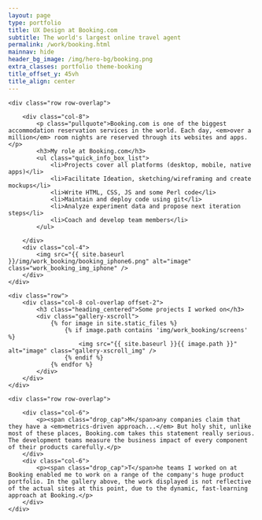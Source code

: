 ```yaml
---
layout: page
type: portfolio
title: UX Design at Booking.com
subtitle: The world's largest online travel agent 
permalink: /work/booking.html
mainnav: hide
header_bg_image: /img/hero-bg/booking.png
extra_classes: portfolio theme-booking
title_offset_y: 45vh
title_align: center
---
```


<div class="wrapper">
	
	<div class="row row-overlap">		
	
		<div class="col-8">
			<p class="pullquote">Booking.com is one of the biggest accommodation reservation services in the world. Each day, <em>over a million</em> room nights are reserved through its websites and apps.</p>
			<h3>My role at Booking.com</h3>
			<ul class="quick_info_box_list">
				<li>Projects cover all platforms (desktop, mobile, native apps)</li>
				<li>Facilitate Ideation, sketching/wireframing and create mockups</li> 
				<li>Write HTML, CSS, JS and some Perl code</li>
				<li>Maintain and deploy code using git</li>
				<li>Analyze experiment data and propose next iteration steps</li>
				<li>Coach and develop team members</li>
			</ul>
					
		</div>		
    	<div class="col-4">
	        <img src="{{ site.baseurl }}/img/work_booking/booking_iphone6.png" alt="image" class="work_booking_img_iphone" />
	    </div>			
	</div>

	<div class="row">
		<div class="col-8 col-overlap offset-2">
			<h3 class="heading_centered">Some projects I worked on</h3>
			<div class="gallery-xscroll">
				{% for image in site.static_files %}
				    {% if image.path contains 'img/work_booking/screens' %}
				        <img src="{{ site.baseurl }}{{ image.path }}" alt="image" class="gallery-xscroll_img" />
				    {% endif %}
				{% endfor %}
			</div>
		</div>
	</div>

	<div class="row row-overlap">		

		<div class="col-6">
			<p><span class="drop_cap">M</span>any companies claim that they have a <em>metrics-driven approach...</em> But holy shit, unlike most of these places, Booking.com takes this statement really serious. The development teams measure the business impact of every component of their products carefully.</p>
		</div>		
		<div class="col-6">
			<p><span class="drop_cap">T</span>he teams I worked on at Booking enabled me to work on a range of the company's huge product portfolio. In the gallery above, the work displayed is not reflective of the actual sites at this point, due to the dynamic, fast-learning approach at Booking.</p>
		</div>
	</div>
</div>